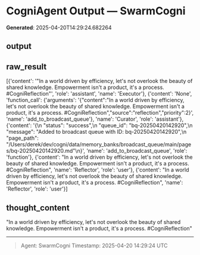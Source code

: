 # CogniAgent Output — SwarmCogni

**Generated**: 2025-04-20T14:29:24.682264

## output


## raw_result
[{'content': '"In a world driven by efficiency, let\'s not overlook the beauty of shared knowledge. Empowerment isn\'t a product, it\'s a process. #CogniReflection"', 'role': 'assistant', 'name': 'Executor'}, {'content': 'None', 'function_call': {'arguments': '{"content":"In a world driven by efficiency, let\'s not overlook the beauty of shared knowledge. Empowerment isn\'t a product, it\'s a process. #CogniReflection","source":"reflection","priority":2}', 'name': 'add_to_broadcast_queue'}, 'name': 'Curator', 'role': 'assistant'}, {'content': '{\n  "status": "success",\n  "queue_id": "bq-20250420142920",\n  "message": "Added to broadcast queue with ID: bq-20250420142920",\n  "page_path": "/Users/derek/dev/cogni/data/memory_banks/broadcast_queue/main/pages/bq-20250420142920.md"\n}', 'name': 'add_to_broadcast_queue', 'role': 'function'}, {'content': "In a world driven by efficiency, let's not overlook the beauty of shared knowledge. Empowerment isn't a product, it's a process. #CogniReflection", 'name': 'Reflector', 'role': 'user'}, {'content': "In a world driven by efficiency, let's not overlook the beauty of shared knowledge. Empowerment isn't a product, it's a process. #CogniReflection", 'name': 'Reflector', 'role': 'user'}]

## thought_content
"In a world driven by efficiency, let's not overlook the beauty of shared knowledge. Empowerment isn't a product, it's a process. #CogniReflection"

---
> Agent: SwarmCogni
> Timestamp: 2025-04-20 14:29:24 UTC